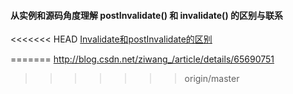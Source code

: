 #### 从实例和源码角度理解 postInvalidate() 和 invalidate() 的区别与联系

<<<<<<< HEAD
[Invalidate和postInvalidate的区别](http://www.cnblogs.com/rayray/p/3437048.html)


=======
http://blog.csdn.net/ziwang_/article/details/65690751
>>>>>>> origin/master

